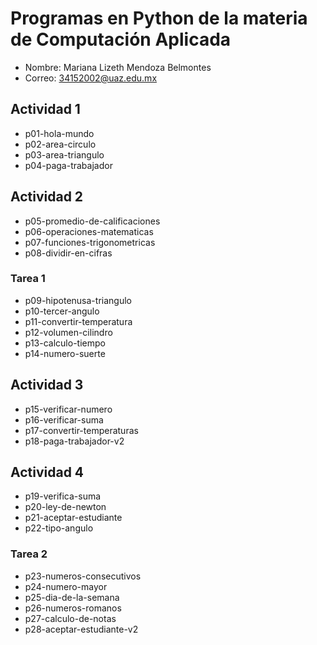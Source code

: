 # Programas en Python de la materia de Computación Aplicada

- Nombre: Mariana Lizeth Mendoza Belmontes
- Correo: 34152002@uaz.edu.mx

## Actividad 1

- p01-hola-mundo
- p02-area-circulo
- p03-area-triangulo
- p04-paga-trabajador

## Actividad 2

- p05-promedio-de-calificaciones
- p06-operaciones-matematicas
- p07-funciones-trigonometricas
- p08-dividir-en-cifras

### Tarea 1

- p09-hipotenusa-triangulo
- p10-tercer-angulo
- p11-convertir-temperatura
- p12-volumen-cilindro
- p13-calculo-tiempo
- p14-numero-suerte

## Actividad 3

- p15-verificar-numero
- p16-verificar-suma
- p17-convertir-temperaturas
- p18-paga-trabajador-v2

## Actividad 4

- p19-verifica-suma
- p20-ley-de-newton
- p21-aceptar-estudiante
- p22-tipo-angulo

### Tarea 2

- p23-numeros-consecutivos
- p24-numero-mayor
- p25-dia-de-la-semana
- p26-numeros-romanos
- p27-calculo-de-notas
- p28-aceptar-estudiante-v2
